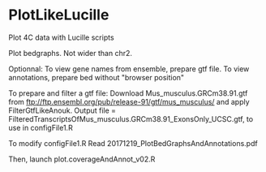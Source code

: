 # PlotLikeLucille
Plot 4C data with Lucille scripts

Plot bedgraphs. Not wider than chr2.

Optionnal:
  To view gene names from ensemble, prepare gtf file.
  To view annotations, prepare bed without "browser position"

To prepare and filter a gtf file:
  Download Mus_musculus.GRCm38.91.gtf from  ftp://ftp.ensembl.org/pub/release-91/gtf/mus_musculus/ and apply FilterGtfLikeAnouk. Output file = FilteredTranscriptsOfMus_musculus.GRCm38.91_ExonsOnly_UCSC.gtf, to use in configFile1.R

To modify configFile1.R
  Read 20171219_PlotBedGraphsAndAnnotations.pdf
  
  Then, launch plot.coverageAndAnnot_v02.R
  
  
